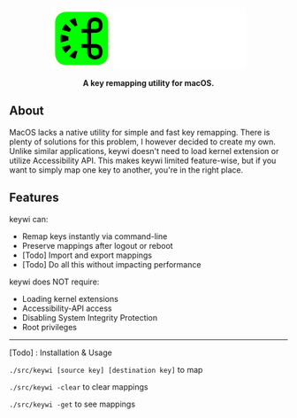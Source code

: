<p align="center">
  <img width="70%" src="assets/banner.png" alt="Banner">
</p>
<p align="center">
  <b>A key remapping utility for macOS.</b>
</p>


## About
MacOS lacks a native utility for simple and fast key remapping.
There is plenty of solutions for this problem, I however decided to create my own.
Unlike similar applications, keywi doesn't need to load kernel extension or utilize Accessibility API.
This makes keywi limited feature-wise, but if you want to simply map one key to another, you're in the right place.


## Features

keywi can:
- Remap keys instantly via command-line
- Preserve mappings after logout or reboot
- [Todo] Import and export mappings
- [Todo] Do all this without impacting performance

keywi does NOT require:
- Loading kernel extensions
- Accessibility-API access
- Disabling System Integrity Protection
- Root privileges

<hr>
[Todo] : Installation & Usage

`./src/keywi [source key] [destination key]` to map

`./src/keywi -clear` to clear mappings

`./src/keywi -get` to see mappings


<!--

## Installation

First, clone this repository
```
git clone https://github.com/randmeer/keywi
cd keywi
```

Then install using Makefile
```
make install
```

## Usage

-->
